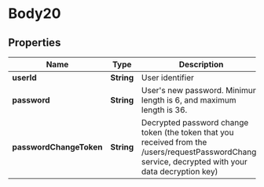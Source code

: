 
# Body20

## Properties
Name | Type | Description | Notes
------------ | ------------- | ------------- | -------------
**userId** | **String** | User identifier | 
**password** | **String** | User&#39;s new password. Minimum length is 6, and maximum length is 36. | 
**passwordChangeToken** | **String** | Decrypted password change token (the token that you received from the /users/requestPasswordChange service, decrypted with your data decryption key) | 



